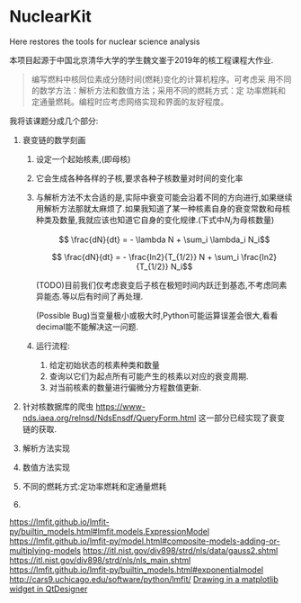 # NuclearKit

Here restores the tools for nuclear science analysis 

本项目起源于中国北京清华大学的学生魏文崟于2019年的核工程课程大作业.

> 编写燃料中核同位素成分随时间(燃耗)变化的计算机程序。可考虑采
> 用不同的数学方法：解析方法和数值方法；采用不同的燃耗方式：定
> 功率燃耗和定通量燃耗。编程时应考虑网络实现和界面的友好程度。

我将该课题分成几个部分:

1. 衰变链的数学刻画

   1. 设定一个起始核素,(即母核)

   2. 它会生成各种各样的子核,要求各种子核数量对时间的变化率

   3. 与解析方法不太合适的是,实际中衰变可能会沿着不同的方向进行,如果继续用解析方法那就太麻烦了.如果我知道了某一种核素自身的衰变常数和母核种类及数量,我就应该也知道它自身的变化规律.(下式中$N_i$为母核数量)

      $$ \frac{dN}{dt} = - \lambda N + \sum_i \lambda_i N_i$$

      $$ \frac{dN}{dt} = - \frac{ln2}{T_{1/2}} N + \sum_i \frac{ln2}{T_{1/2}} N_i$$

      (TODO)目前我们仅考虑衰变后子核在极短时间内跃迁到基态,不考虑同素异能态.等以后有时间了再处理.

      (Possible Bug)当变量极小或极大时,Python可能运算误差会很大,看看decimal能不能解决这一问题.

   4. 运行流程:

      1. 给定初始状态的核素种类和数量
      2. 查询以它们为起点所有可能产生的核素以对应的衰变周期.
      3. 对当前核素的数量进行偏微分方程数值更新.

2. 针对核数据库的爬虫 https://www-nds.iaea.org/relnsd/NdsEnsdf/QueryForm.html
这一部分已经实现了衰变链的获取.

3. 解析方法实现

4. 数值方法实现

5. 不同的燃耗方式:定功率燃耗和定通量燃耗

6. 


https://lmfit.github.io/lmfit-py/builtin_models.html#lmfit.models.ExpressionModel
https://lmfit.github.io/lmfit-py/model.html#composite-models-adding-or-multiplying-models
https://itl.nist.gov/div898/strd/nls/data/gauss2.shtml
https://itl.nist.gov/div898/strd/nls/nls_main.shtml
https://lmfit.github.io/lmfit-py/builtin_models.html#exponentialmodel
http://cars9.uchicago.edu/software/python/lmfit/
[Drawing in a matplotlib widget in QtDesigner](https://stackoverflow.com/questions/36222998/drawing-in-a-matplotlib-widget-in-qtdesigner)